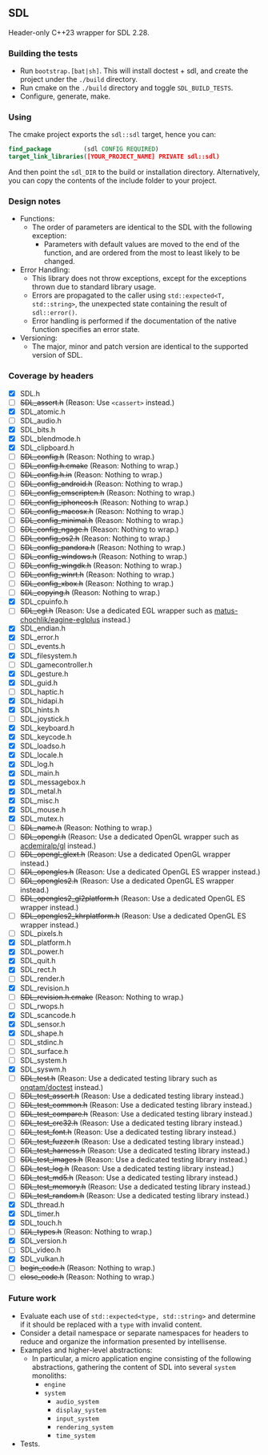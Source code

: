 ## SDL
Header-only C++23 wrapper for SDL 2.28.

### Building the tests
- Run `bootstrap.[bat|sh]`. This will install doctest + sdl, and create the project under the `./build` directory.
- Run cmake on the `./build` directory and toggle `SDL_BUILD_TESTS`.
- Configure, generate, make.

### Using
The cmake project exports the `sdl::sdl` target, hence you can:
```cmake
find_package         (sdl CONFIG REQUIRED)
target_link_libraries([YOUR_PROJECT_NAME] PRIVATE sdl::sdl)
```
And then point the `sdl_DIR` to the build or installation directory.
Alternatively, you can copy the contents of the include folder to your project.

### Design notes
- Functions:
  - The order of parameters are identical to the SDL with the following exception: 
    - Parameters with default values are moved to the end of the function, and are ordered from the most to least likely to be changed.
- Error Handling:
  - This library does not throw exceptions, except for the exceptions thrown due to standard library usage.
  - Errors are propagated to the caller using `std::expected<T, std::string>`, the unexpected state containing the result of `sdl::error()`.
  - Error handling is performed if the documentation of the native function specifies an error state.
- Versioning:
  - The major, minor and patch version are identical to the supported version of SDL.

### Coverage by headers
- [x] SDL.h
- [ ] ~~SDL_assert.h~~                (Reason: Use `<cassert>` instead.)
- [x] SDL_atomic.h
- [ ] SDL_audio.h
- [x] SDL_bits.h
- [x] SDL_blendmode.h
- [x] SDL_clipboard.h
- [ ] ~~SDL_config.h~~                (Reason: Nothing to wrap.)
- [ ] ~~SDL_config.h.cmake~~          (Reason: Nothing to wrap.)
- [ ] ~~SDL_config.h.in~~             (Reason: Nothing to wrap.)
- [ ] ~~SDL_config_android.h~~        (Reason: Nothing to wrap.)
- [ ] ~~SDL_config_emscripten.h~~     (Reason: Nothing to wrap.)
- [ ] ~~SDL_config_iphoneos.h~~       (Reason: Nothing to wrap.)
- [ ] ~~SDL_config_macosx.h~~         (Reason: Nothing to wrap.)
- [ ] ~~SDL_config_minimal.h~~        (Reason: Nothing to wrap.)
- [ ] ~~SDL_config_ngage.h~~          (Reason: Nothing to wrap.)
- [ ] ~~SDL_config_os2.h~~            (Reason: Nothing to wrap.)
- [ ] ~~SDL_config_pandora.h~~        (Reason: Nothing to wrap.)
- [ ] ~~SDL_config_windows.h~~        (Reason: Nothing to wrap.)
- [ ] ~~SDL_config_wingdk.h~~         (Reason: Nothing to wrap.)
- [ ] ~~SDL_config_winrt.h~~          (Reason: Nothing to wrap.)
- [ ] ~~SDL_config_xbox.h~~           (Reason: Nothing to wrap.)
- [ ] ~~SDL_copying.h~~               (Reason: Nothing to wrap.)
- [x] SDL_cpuinfo.h
- [ ] ~~SDL_egl.h~~                   (Reason: Use a dedicated EGL wrapper such as [matus-chochlik/eagine-eglplus](https://github.com/matus-chochlik/eagine-eglplus) instead.)
- [x] SDL_endian.h
- [x] SDL_error.h
- [ ] SDL_events.h
- [x] SDL_filesystem.h
- [ ] SDL_gamecontroller.h
- [x] SDL_gesture.h
- [x] SDL_guid.h
- [ ] SDL_haptic.h
- [x] SDL_hidapi.h
- [x] SDL_hints.h
- [ ] SDL_joystick.h
- [x] SDL_keyboard.h
- [x] SDL_keycode.h
- [x] SDL_loadso.h
- [x] SDL_locale.h
- [x] SDL_log.h
- [x] SDL_main.h
- [x] SDL_messagebox.h
- [x] SDL_metal.h
- [x] SDL_misc.h
- [x] SDL_mouse.h
- [x] SDL_mutex.h
- [ ] ~~SDL_name.h~~                  (Reason: Nothing to wrap.)
- [ ] ~~SDL_opengl.h~~                (Reason: Use a dedicated OpenGL wrapper such as [acdemiralp/gl](https://github.com/acdemiralp/gl) instead.)
- [ ] ~~SDL_opengl_glext.h~~          (Reason: Use a dedicated OpenGL wrapper instead.)
- [ ] ~~SDL_opengles.h~~              (Reason: Use a dedicated OpenGL ES wrapper instead.)
- [ ] ~~SDL_opengles2.h~~             (Reason: Use a dedicated OpenGL ES wrapper instead.)
- [ ] ~~SDL_opengles2_gl2platform.h~~ (Reason: Use a dedicated OpenGL ES wrapper instead.)
- [ ] ~~SDL_opengles2_khrplatform.h~~ (Reason: Use a dedicated OpenGL ES wrapper instead.)
- [ ] SDL_pixels.h
- [x] SDL_platform.h
- [x] SDL_power.h
- [x] SDL_quit.h
- [x] SDL_rect.h
- [ ] SDL_render.h
- [x] SDL_revision.h
- [ ] ~~SDL_revision.h.cmake~~        (Reason: Nothing to wrap.)
- [ ] SDL_rwops.h
- [x] SDL_scancode.h
- [x] SDL_sensor.h
- [x] SDL_shape.h
- [ ] SDL_stdinc.h
- [ ] SDL_surface.h
- [ ] SDL_system.h
- [x] SDL_syswm.h
- [ ] ~~SDL_test.h~~                  (Reason: Use a dedicated testing library such as [onqtam/doctest](https://github.com/doctest/doctest) instead.)
- [ ] ~~SDL_test_assert.h~~           (Reason: Use a dedicated testing library instead.)
- [ ] ~~SDL_test_common.h~~           (Reason: Use a dedicated testing library instead.)
- [ ] ~~SDL_test_compare.h~~          (Reason: Use a dedicated testing library instead.)
- [ ] ~~SDL_test_crc32.h~~            (Reason: Use a dedicated testing library instead.)
- [ ] ~~SDL_test_font.h~~             (Reason: Use a dedicated testing library instead.)
- [ ] ~~SDL_test_fuzzer.h~~           (Reason: Use a dedicated testing library instead.)
- [ ] ~~SDL_test_harness.h~~          (Reason: Use a dedicated testing library instead.)
- [ ] ~~SDL_test_images.h~~           (Reason: Use a dedicated testing library instead.)
- [ ] ~~SDL_test_log.h~~              (Reason: Use a dedicated testing library instead.)
- [ ] ~~SDL_test_md5.h~~              (Reason: Use a dedicated testing library instead.)
- [ ] ~~SDL_test_memory.h~~           (Reason: Use a dedicated testing library instead.)
- [ ] ~~SDL_test_random.h~~           (Reason: Use a dedicated testing library instead.)
- [x] SDL_thread.h
- [x] SDL_timer.h
- [x] SDL_touch.h
- [ ] ~~SDL_types.h~~                 (Reason: Nothing to wrap.)
- [x] SDL_version.h
- [ ] SDL_video.h
- [x] SDL_vulkan.h
- [ ] ~~begin_code.h~~                (Reason: Nothing to wrap.)
- [ ] ~~close_code.h~~                (Reason: Nothing to wrap.)

### Future work
- Evaluate each use of `std::expected<type, std::string>` and determine if it should be replaced with a `type` with invalid content.
- Consider a detail namespace or separate namespaces for headers to reduce and organize the information presented by intellisense.
- Examples and higher-level abstractions:
  - In particular, a micro application engine consisting of the following abstractions, gathering the content of SDL into several `system` monoliths:
    - `engine`
    - `system`
      - `audio_system`
      - `display_system`
      - `input_system`
      - `rendering_system` 
      - `time_system`
- Tests.